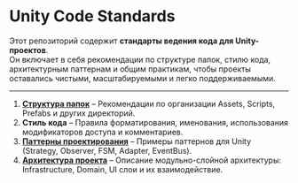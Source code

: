 # Unity Code Standards

Этот репозиторий содержит **стандарты ведения кода для Unity-проектов**.  
Он включает в себя рекомендации по структуре папок, стилю кода, архитектурным паттернам и общим практикам, чтобы проекты оставались чистыми, масштабируемыми и легко поддерживаемыми.

---

1. [**Структура папок**](https://github.com/BlizzyIxyz/Code-Standards/blob/Unity-project-code-standarts/Project%20file%20structure.md) – Рекомендации по организации Assets, Scripts, Prefabs и других директорий.  
2. **Стиль кода** – Правила форматирования, именования, использования модификаторов доступа и комментариев.  
3. [**Паттерны проектирования**](https://github.com/BlizzyIxyz/Code-Standards/blob/Unity-project-code-standarts/Design%20Patterns.md) – Примеры паттернов для Unity (Strategy, Observer, FSM, Adapter, EventBus).
4. [**Архитектура проекта**](https://github.com/BlizzyIxyz/Code-Standards/blob/0715cd02c6c686dfbf7ad522365681b3a1e63037/Unity%20Modular-Layered%20Architecture.md) – Описание модульно-слойной архитектуры: Infrastructure, Domain, UI слои и их взаимодействие.
